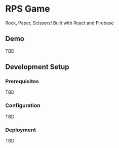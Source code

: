 # RPS Game
Rock, Paper, Scissors! Built with React and Firebase

## Demo
TBD

## Development Setup

### Prerequisites
TBD

### Configuration
TBD

### Deployment
TBD
